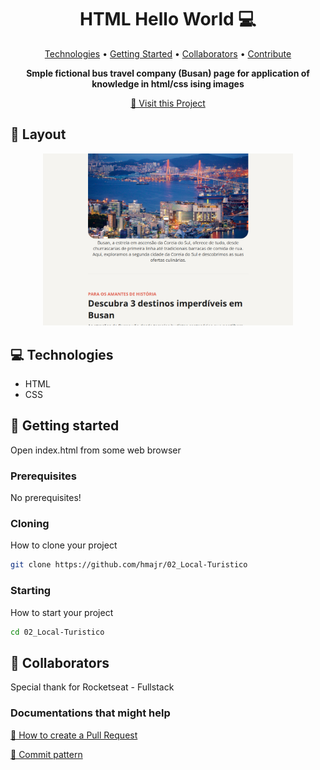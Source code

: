 <h1 align="center" style="font-weight: bold;">HTML Hello World 💻</h1>

<p align="center">
 <a href="#tech">Technologies</a> • 
 <a href="#started">Getting Started</a> • 
  <a href="#colab">Collaborators</a> •
 <a href="#contribute">Contribute</a>
</p>

<p align="center">
    <b>Smple fictional bus travel company (Busan) page for application of knowledge in html/css ising images</b>
</p>

<p align="center">
     <a href="https://hmajr.github.io/02_Local-Turistico/">📱 Visit this Project</a>
</p>

<h2 id="layout">🎨 Layout</h2>

<p align="center">
    <img src="./screenshot.png" alt="Image Example" width="400px">
</p>

<h2 id="technologies">💻 Technologies</h2>

- HTML
- CSS

<h2 id="started">🚀 Getting started</h2>

Open index.html from some web browser

<h3>Prerequisites</h3>

No prerequisites!

<h3>Cloning</h3>

How to clone your project

```bash
git clone https://github.com/hmajr/02_Local-Turistico
```

<h3>Starting</h3>

How to start your project

```bash
cd 02_Local-Turistico
```

<h2 id="colab">🤝 Collaborators</h2>

Special thank for Rocketseat - Fullstack 

<h3>Documentations that might help</h3>

[📝 How to create a Pull Request](https://www.atlassian.com/br/git/tutorials/making-a-pull-request)

[💾 Commit pattern](https://gist.github.com/joshbuchea/6f47e86d2510bce28f8e7f42ae84c716)

